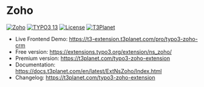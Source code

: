 # Zoho

  [![Zoho](https://img.shields.io/badge/stable-2.0.0-green?style=flat-square)](https://github.com/nitsan-technologies/ns_zoho/tree/2.0.0) [![TYPO3 13](https://img.shields.io/badge/TYPO3-13-orange.svg?style=flat-square)](https://get.typo3.org/version/13) [![License](https://img.shields.io/badge/license-GPL--3.0-orange?style=flat-square)](https://www.gnu.org/licenses/gpl-3.0.en.html) [![T3Planet](https://img.shields.io/badge/T3Planet-Zoho-50b99a?style=flat-square)](https://t3planet.com/typo3-zoho-extension)

- Live Frontend Demo: https://t3-extension.t3planet.com/pro/typo3-zoho-crm
- Free version: https://extensions.typo3.org/extension/ns_zoho/
- Premium version: https://t3planet.com/typo3-zoho-extension
- Documentation: https://docs.t3planet.com/en/latest/ExtNsZoho/Index.html
- Changelog: https://t3planet.com/typo3-zoho-extension
